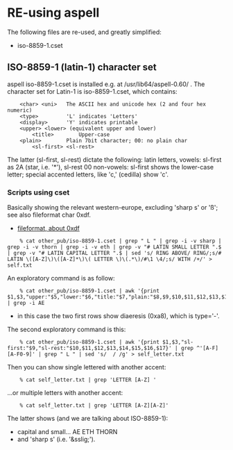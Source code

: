 
# RE-using aspell
The following files are re-used, and greatly simplified:
- iso-8859-1.cset

## ISO-8859-1 (latin-1) character set
aspell iso-8859-1.cset is installed e.g. at /usr/lib64/aspell-0.60/ .
The character set for Latin-1 is iso-8859-1.cset, which contains:
```
	<char> <uni>   The ASCII hex and unicode hex (2 and four hex numeric)
	<type>         'L' indicates 'Letters'
	<display>      'Y' indicates printable
	<upper> <lower> (equivalent upper and lower)
        <title>        Upper-case
	<plain>        Plain 7bit character; 00: no plain char
        <sl-first> <sl-rest>
```

The latter (sl-first, sl-rest) dictate the following:
    latin letters,
    vowels:
	sl-first as 2A (star, i.e. '*'), sl-rest 00
    non-vowels:
	sl-first shows the lower-case letter;
	special accented letters, like 'c,' (cedilla) show 'c'.

### Scripts using cset
Basically showing the relevant western-europe, excluding 'sharp s'
or '&szlig;'; see also fileformat char 0xdf.
- [fileformat, about 0xdf](https://www.fileformat.info/info/unicode/char/00df/index.htm)

```
	% cat other_pub/iso-8859-1.cset | grep " L " | grep -i -v sharp | grep -i -v thorn | grep -i -v eth | grep -v "# LATIN SMALL LETTER ".$ | grep -v "# LATIN CAPITAL LETTER ".$ | sed 's/ RING ABOVE/ RING/;s/# LATIN \([A-Z]\)\([A-Z]*\)\( LETTER \)\(.*\)/#\1 \4/;s/ WITH /+/' > self.txt
```

An exploratory command is as follow:
```
	% cat other_pub/iso-8859-1.cset | awk '{print $1,$3,"upper:"$5,"lower:"$6,"title:"$7,"plain:"$8,$9,$10,$11,$12,$13,$14":"$15"@"$16"%"$17}' | grep -i AE
```
- in this case the two first rows show diaeresis (0xa8), which is type='-'.
    

The second exploratory command is this:
```
	% cat other_pub/iso-8859-1.cset | awk '{print $1,$3,"sl-first:"$9,"sl-rest:"$10,$11,$12,$13,$14,$15,$16,$17}' | grep ^'[A-F][A-F0-9]' | grep " L " | sed 's/  / /g' > self_letter.txt
```
Then you can show single lettered with another accent:
```
	% cat self_letter.txt | grep 'LETTER [A-Z] '
```
...or multiple letters with another accent:
```
	% cat self_letter.txt | grep 'LETTER [A-Z][A-Z]'
```
The latter shows (and we are talking about ISO-8859-1):
- capital and small...
		AE
		ETH
		THORN
- and 'sharp s' (i.e. '&sslig;').
